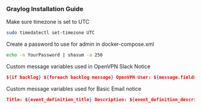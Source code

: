 ### Graylog Installation Guide

Make sure timezone is set to UTC

```bash
sudo timedatectl set-timezone UTC
```

Create a password to use for admin in docker-compose.xml

```bash
echo -n YourPassword | shasum -a 256
```

Custom message variables used in OpenVPN Slack Notice

```json
${if backlog} ${foreach backlog message} OpenVPN User: ${message.fields.client_username} Logged In via : ${message.fields.client_ip} at ${event.timestamp} ${end} ${end}
```
Custom message variables used for Basic Email notice

```json
Title: ${event_definition_title} Description: ${event_definition_description} Timestamp: ${event.timestamp} Message: ${event.message} ${if backlog} ${foreach backlog message} ${message.message} ${end} ${end} 
```